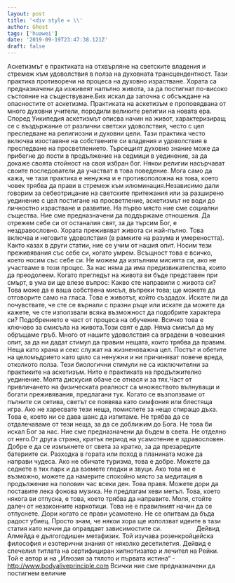 ```yaml
---
layout: post
title: '<div style = \\'
author: Ghost
tags: ['huawei']
date: '2019-09-19T23:47:38.121Z'
draft: false
---
```


Аскетизмът е практиката на отхвърляне на светските владения и стремеж към удоволствия в полза на духовната трансцендентност. Тази практика противоречи на процеса на духовно израстване. Хората са предназначени да изживеят напълно живота, за да постигнат по-високо състояние на съществуване.Бих искал да започна с обсъждане на опасностите от аскетизма. Практиката на аскетизъм е проповядвана от много духовни учители, породили великите религии на новата ера. Според Уикипедия аскетизмът описва начин на живот, характеризиращ се с въздържание от различни светски удоволствия, често с цел преследване на религиозни и духовни цели. Тази практика често включва изоставяне на собствените си владения и удоволствия в преследване на просветлението. Търсещият духовно знание може да прибегне до пости в продължение на седмици в уединение, за да докаже своята стойност на своя избран бог. Някои религии насърчават своите последователи да участват в това поведение. Мога само да кажа, че тази практика е ненужна и е противоположна на това, което човек трябва да прави в стремеж към илюминация.Независимо дали говорим за себеотрицание на светските притежания или за разширено уединение с цел постигане на просветление, аскетизмът не води до личностно израстване и развитие. На първо място ние сме социални същества. Ние сме предназначени да поддържаме отношения. Да отрежем себе си от останалия свят, за да търсим Бог, е нездравословно. Хората преживяват живота си най-пълно. Това включва и неговите удоволствия (в рамките на разума и умереността). Както казах в други статии, ние се учим от нашия опит. Носим тези преживявания със себе си, когато умрем. Всъщност това е всичко, което носим със себе си. Не можем да изпълним мисията си, ако не участваме в този процес. За нас няма да има предизвикателства, които да преодолеем. Когато прегледът на живота ви бъде представен при смърт, в ума ви ще влезе въпрос: Какво сте направили с живота си? Това може да е ваша собствена мисъл, въпреки това; ще можете да отговорите само на гласа. Това е животът, който създадох. Искате ли да почувствате, че сте се върнали с празни ръце или искате да можете да кажете, че сте използвали всяка възможност да подобрите характера си? Подобрението е част от процеса на обучение. Всичко това е ключово за смисъла на живота.Този свят е дар. Няма смисъл да му обръщаме гръб. Много от нашите удоволствия са вградени в човешкия опит, за да ни дадат стимул да правим нещата, които трябва да правим. Неща като храна и секс служат на жизненоважна цел. Постът и обетите на целомъдрието като цяло са ненужни и ни причиняват повече вреда, отколкото полза. Тези биологични стимули не са изключителни за практиките на аскетизъм. Нито е практиката на продължително уединение. Моята дискусия обаче се отнася и за тях.Част от привличането на физическата реалност са множеството вълнуващи и богати преживявания, предлагани тук. Когато се възползваме от пълните си сетива, светът се появява като симфония или блестяща игра. Ако не харесвате тези неща, помислете за нещо спиращо дъха. Това е, което ни се дава шанс да изпитаме. Не трябва да се отдалечаваме от тези неща, за да се доближим до Бога. Не това би искал Бог за нас. Ние сме предназначени да бъдем в света. Не отделно от него.От друга страна, кратък период на усамотение е здравословен. Добре е да се измъкнете от света за кратко, за да презаредите батериите си. Разходка в гората или поход в планината може да направи чудеса. Ако не обичате туризма, това е добре. Можете да седнете в тих парк и да вземете гледки и звуци. Ако това не е възможно, можете да намерите спокойно място за медитация в продължение на половин час всеки ден. Това правя. Можете дори да поставите лека фонова музика. Не предлагам хеви метъл. Това, което някога ви отпуска, е това, което трябва да направите. Моля, стойте далеч от незаконните наркотици. Това не е правилният начин да се отпуснете. Дори когато се прави усамотено. Не се опитвам да бъда радост убиец. Просто знам, че някои хора ще използват идеите в тази статия като начин да оправдаят зависимостите си.                    Дейвид Алмейда е дългогодишен метафизик. Той изучава розенкройцейска философия и езотерични знания от няколко десетилетия. Дейвид е спечелил титлата на сертифициран хипнотизатор и лечител на Рейки. Той е автор и на „Илюзия за тялото и първата истина“ - http://www.bodyaliveprinciple.com Всички ние сме предназначени да постигнем величие
